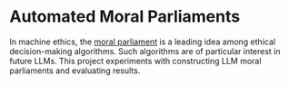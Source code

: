 # Automated Moral Parliaments

In machine ethics, the [moral parliament](https://www.fhi.ox.ac.uk/wp-content/uploads/2021/06/Parliamentary-Approach-to-Moral-Uncertainty.pdf) is a leading idea among ethical decision-making algorithms.
Such algorithms are of particular interest in future LLMs.
This project experiments with constructing LLM moral parliaments and evaluating results.